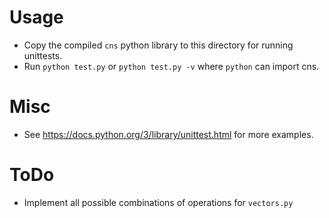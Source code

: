 # Usage
- Copy the compiled `cns` python library to this directory for running unittests.
- Run `python test.py` or `python test.py -v` where `python` can import cns.
# Misc
- See https://docs.python.org/3/library/unittest.html for more examples.
# ToDo
- Implement all possible combinations of operations for `vectors.py`
